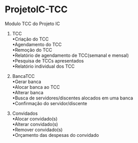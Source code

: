 # ProjetoIC-TCC
Modulo TCC do Projeto IC

1. TCC<br>
•Criação do TCC<br>
•Agendamento do TCC<br>
•Remoção do TCC<br>
•Relatório de agendamento de TCC(semanal e mensal)<br>
•Pesquisa de TCCs apresentados<br>
•Relatório individual dos TCC<br>

2. BancaTCC<br>
•Gerar banca<br>
•Alocar banca ao TCC<br>
•Alterar banca<br>
•Busca de servidores/discentes alocados em uma banca<br>
•Confirmação do servidor/discente<br>

3. Convidados<br>
•Alocar convidado(s)<br>
•Alterar convidado(s)<br>
•Remover convidado(s)<br>
•Orçamento das despesas do convidado<br>
